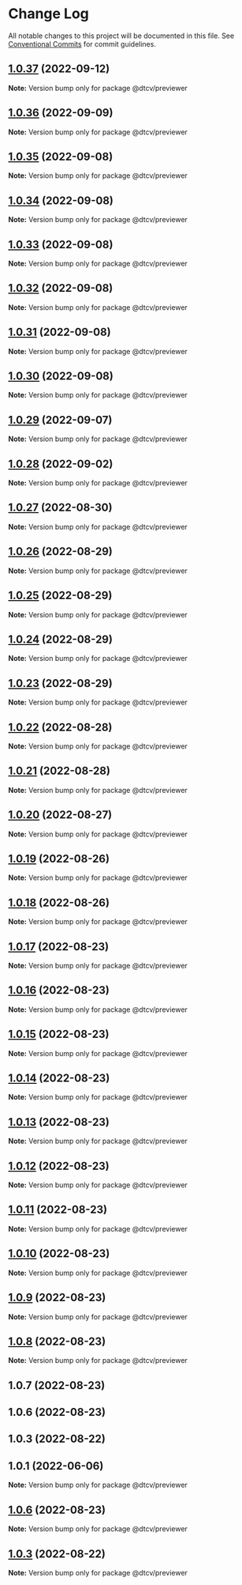 # Change Log

All notable changes to this project will be documented in this file.
See [Conventional Commits](https://conventionalcommits.org) for commit guidelines.

## [1.0.37](https://github.com/paramountric/digitaltwincityviewer/compare/@dtcv/previewer@1.0.36...@dtcv/previewer@1.0.37) (2022-09-12)

**Note:** Version bump only for package @dtcv/previewer





## [1.0.36](https://github.com/paramountric/digitaltwincityviewer/compare/@dtcv/previewer@1.0.35...@dtcv/previewer@1.0.36) (2022-09-09)

**Note:** Version bump only for package @dtcv/previewer





## [1.0.35](https://github.com/paramountric/digitaltwincityviewer/compare/@dtcv/previewer@1.0.34...@dtcv/previewer@1.0.35) (2022-09-08)

**Note:** Version bump only for package @dtcv/previewer





## [1.0.34](https://github.com/paramountric/digitaltwincityviewer/compare/@dtcv/previewer@1.0.33...@dtcv/previewer@1.0.34) (2022-09-08)

**Note:** Version bump only for package @dtcv/previewer





## [1.0.33](https://github.com/paramountric/digitaltwincityviewer/compare/@dtcv/previewer@1.0.32...@dtcv/previewer@1.0.33) (2022-09-08)

**Note:** Version bump only for package @dtcv/previewer





## [1.0.32](https://github.com/paramountric/digitaltwincityviewer/compare/@dtcv/previewer@1.0.31...@dtcv/previewer@1.0.32) (2022-09-08)

**Note:** Version bump only for package @dtcv/previewer





## [1.0.31](https://github.com/paramountric/digitaltwincityviewer/compare/@dtcv/previewer@1.0.30...@dtcv/previewer@1.0.31) (2022-09-08)

**Note:** Version bump only for package @dtcv/previewer





## [1.0.30](https://github.com/paramountric/digitaltwincityviewer/compare/@dtcv/previewer@1.0.29...@dtcv/previewer@1.0.30) (2022-09-08)

**Note:** Version bump only for package @dtcv/previewer





## [1.0.29](https://github.com/paramountric/digitaltwincityviewer/compare/@dtcv/previewer@1.0.28...@dtcv/previewer@1.0.29) (2022-09-07)

**Note:** Version bump only for package @dtcv/previewer





## [1.0.28](https://github.com/paramountric/digitaltwincityviewer/compare/@dtcv/previewer@1.0.27...@dtcv/previewer@1.0.28) (2022-09-02)

**Note:** Version bump only for package @dtcv/previewer





## [1.0.27](https://github.com/paramountric/digitaltwincityviewer/compare/@dtcv/previewer@1.0.26...@dtcv/previewer@1.0.27) (2022-08-30)

**Note:** Version bump only for package @dtcv/previewer





## [1.0.26](https://github.com/paramountric/digitaltwincityviewer/compare/@dtcv/previewer@1.0.25...@dtcv/previewer@1.0.26) (2022-08-29)

**Note:** Version bump only for package @dtcv/previewer





## [1.0.25](https://github.com/paramountric/digitaltwincityviewer/compare/@dtcv/previewer@1.0.24...@dtcv/previewer@1.0.25) (2022-08-29)

**Note:** Version bump only for package @dtcv/previewer





## [1.0.24](https://github.com/paramountric/digitaltwincityviewer/compare/@dtcv/previewer@1.0.23...@dtcv/previewer@1.0.24) (2022-08-29)

**Note:** Version bump only for package @dtcv/previewer





## [1.0.23](https://github.com/paramountric/digitaltwincityviewer/compare/@dtcv/previewer@1.0.22...@dtcv/previewer@1.0.23) (2022-08-29)

**Note:** Version bump only for package @dtcv/previewer





## [1.0.22](https://github.com/paramountric/digitaltwincityviewer/compare/@dtcv/previewer@1.0.21...@dtcv/previewer@1.0.22) (2022-08-28)

**Note:** Version bump only for package @dtcv/previewer





## [1.0.21](https://github.com/paramountric/digitaltwincityviewer/compare/@dtcv/previewer@1.0.20...@dtcv/previewer@1.0.21) (2022-08-28)

**Note:** Version bump only for package @dtcv/previewer





## [1.0.20](https://github.com/paramountric/digitaltwincityviewer/compare/@dtcv/previewer@1.0.19...@dtcv/previewer@1.0.20) (2022-08-27)

**Note:** Version bump only for package @dtcv/previewer





## [1.0.19](https://github.com/paramountric/digitaltwincityviewer/compare/@dtcv/previewer@1.0.18...@dtcv/previewer@1.0.19) (2022-08-26)

**Note:** Version bump only for package @dtcv/previewer





## [1.0.18](https://github.com/paramountric/digitaltwincityviewer/compare/@dtcv/previewer@1.0.17...@dtcv/previewer@1.0.18) (2022-08-26)

**Note:** Version bump only for package @dtcv/previewer





## [1.0.17](https://github.com/paramountric/digitaltwincityviewer/compare/@dtcv/previewer@1.0.16...@dtcv/previewer@1.0.17) (2022-08-23)

**Note:** Version bump only for package @dtcv/previewer





## [1.0.16](https://github.com/paramountric/digitaltwincityviewer/compare/@dtcv/previewer@1.0.15...@dtcv/previewer@1.0.16) (2022-08-23)

**Note:** Version bump only for package @dtcv/previewer





## [1.0.15](https://github.com/paramountric/digitaltwincityviewer/compare/@dtcv/previewer@1.0.14...@dtcv/previewer@1.0.15) (2022-08-23)

**Note:** Version bump only for package @dtcv/previewer





## [1.0.14](https://github.com/paramountric/digitaltwincityviewer/compare/@dtcv/previewer@1.0.13...@dtcv/previewer@1.0.14) (2022-08-23)

**Note:** Version bump only for package @dtcv/previewer





## [1.0.13](https://github.com/paramountric/digitaltwincityviewer/compare/@dtcv/previewer@1.0.12...@dtcv/previewer@1.0.13) (2022-08-23)

**Note:** Version bump only for package @dtcv/previewer





## [1.0.12](https://github.com/paramountric/digitaltwincityviewer/compare/@dtcv/previewer@1.0.11...@dtcv/previewer@1.0.12) (2022-08-23)

**Note:** Version bump only for package @dtcv/previewer





## [1.0.11](https://github.com/paramountric/digitaltwincityviewer/compare/@dtcv/previewer@1.0.10...@dtcv/previewer@1.0.11) (2022-08-23)

**Note:** Version bump only for package @dtcv/previewer





## [1.0.10](https://github.com/paramountric/digitaltwincityviewer/compare/@dtcv/previewer@1.0.9...@dtcv/previewer@1.0.10) (2022-08-23)

**Note:** Version bump only for package @dtcv/previewer





## [1.0.9](https://github.com/paramountric/digitaltwincityviewer/compare/@dtcv/previewer@1.0.8...@dtcv/previewer@1.0.9) (2022-08-23)

**Note:** Version bump only for package @dtcv/previewer





## [1.0.8](https://github.com/paramountric/digitaltwincityviewer/compare/@dtcv/previewer@1.0.7...@dtcv/previewer@1.0.8) (2022-08-23)

**Note:** Version bump only for package @dtcv/previewer





## 1.0.7 (2022-08-23)



## 1.0.6 (2022-08-23)



## 1.0.3 (2022-08-22)



## 1.0.1 (2022-06-06)

**Note:** Version bump only for package @dtcv/previewer





## [1.0.6](https://github.com/paramountric/digitaltwincityviewer/compare/v1.0.5...v1.0.6) (2022-08-23)

**Note:** Version bump only for package @dtcv/previewer





## [1.0.3](https://github.com/paramountric/digitaltwincityviewer/compare/v1.0.2...v1.0.3) (2022-08-22)

**Note:** Version bump only for package @dtcv/previewer
